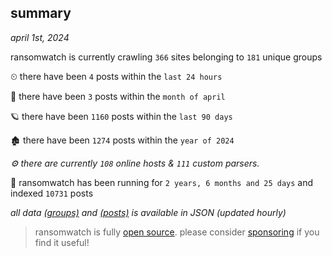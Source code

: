 
## summary
_april 1st, 2024_

ransomwatch is currently crawling `366` sites belonging to `181` unique groups

⏲ there have been `4` posts within the `last 24 hours`

🦈 there have been `3` posts within the `month of april`

🪐 there have been `1160` posts within the `last 90 days`

🏚 there have been `1274` posts within the `year of 2024`

_⚙️ there are currently `108` online hosts & `111` custom parsers._

🦕 ransomwatch has been running for `2 years, 6 months and 25 days` and indexed `10731` posts

_all data  [(groups)](http://ransomwhat.telemetry.ltd/groups) and [(posts)](http://ransomwhat.telemetry.ltd/posts) is available in JSON (updated hourly)_

> ransomwatch is fully [open source](https://github.com/joshhighet/ransomwatch#ransomwatch--). please consider [sponsoring](https://github.com/sponsors/joshhighet) if you find it useful!
